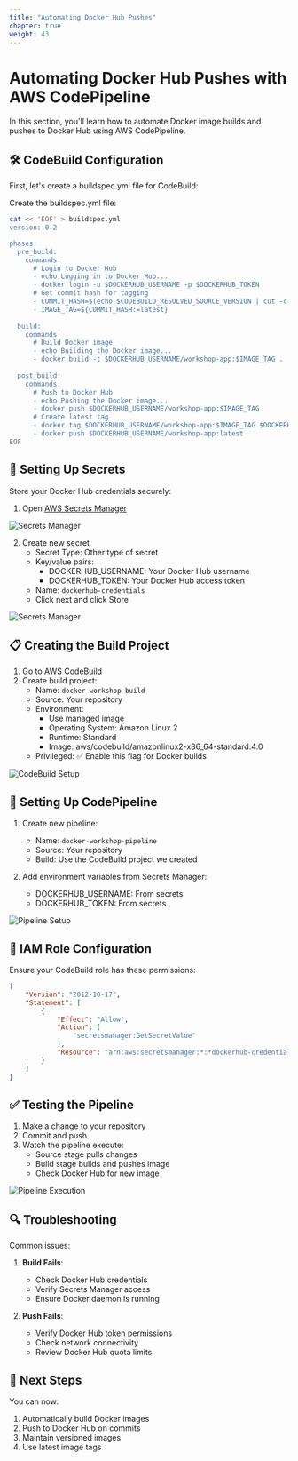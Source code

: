 ```yaml
---
title: "Automating Docker Hub Pushes"
chapter: true
weight: 43
---
```


# Automating Docker Hub Pushes with AWS CodePipeline

In this section, you'll learn how to automate Docker image builds and pushes to Docker Hub using AWS CodePipeline.

## 🛠️ CodeBuild Configuration

First, let's create a buildspec.yml file for CodeBuild:

Create the buildspec.yml file:

```bash
cat << 'EOF' > buildspec.yml
version: 0.2

phases:
  pre_build:
    commands:
      # Login to Docker Hub
      - echo Logging in to Docker Hub...
      - docker login -u $DOCKERHUB_USERNAME -p $DOCKERHUB_TOKEN
      # Get commit hash for tagging
      - COMMIT_HASH=$(echo $CODEBUILD_RESOLVED_SOURCE_VERSION | cut -c 1-7)
      - IMAGE_TAG=${COMMIT_HASH:=latest}
  
  build:
    commands:
      # Build Docker image
      - echo Building the Docker image...
      - docker build -t $DOCKERHUB_USERNAME/workshop-app:$IMAGE_TAG .
  
  post_build:
    commands:
      # Push to Docker Hub
      - echo Pushing the Docker image...
      - docker push $DOCKERHUB_USERNAME/workshop-app:$IMAGE_TAG
      # Create latest tag
      - docker tag $DOCKERHUB_USERNAME/workshop-app:$IMAGE_TAG $DOCKERHUB_USERNAME/workshop-app:latest
      - docker push $DOCKERHUB_USERNAME/workshop-app:latest
EOF
```

## 🔑 Setting Up Secrets

Store your Docker Hub credentials securely:

1. Open [AWS Secrets Manager](https://console.aws.amazon.com/secretsmanager)

![Secrets Manager](/images/click-create-secret.png)

2. Create new secret
   - Secret Type: Other type of secret
   - Key/value pairs:
     - DOCKERHUB_USERNAME: Your Docker Hub username
     - DOCKERHUB_TOKEN: Your Docker Hub access token
   - Name: `dockerhub-credentials`
   - Click next and click Store

![Secrets Manager](/images/secrets-manager.png)

## 📋 Creating the Build Project

1. Go to [AWS CodeBuild](console.aws.amazon.com/codesuite/codebuild/)
2. Create build project:
   - Name: `docker-workshop-build`
   - Source: Your repository
   - Environment:
     - Use managed image
     - Operating System: Amazon Linux 2
     - Runtime: Standard
     - Image: aws/codebuild/amazonlinux2-x86_64-standard:4.0
   - Privileged: ✅ Enable this flag for Docker builds

![CodeBuild Setup](/images/codebuild-setup.png)

## 🔄 Setting Up CodePipeline

1. Create new pipeline:
   - Name: `docker-workshop-pipeline`
   - Source: Your repository
   - Build: Use the CodeBuild project we created

2. Add environment variables from Secrets Manager:
   - DOCKERHUB_USERNAME: From secrets
   - DOCKERHUB_TOKEN: From secrets

![Pipeline Setup](/images/pipeline-setup.png)

## 🔧 IAM Role Configuration

Ensure your CodeBuild role has these permissions:

```json
{
    "Version": "2012-10-17",
    "Statement": [
        {
            "Effect": "Allow",
            "Action": [
                "secretsmanager:GetSecretValue"
            ],
            "Resource": "arn:aws:secretsmanager:*:*dockerhub-credentials*"
        }
    ]
}
```

## ✅ Testing the Pipeline

1. Make a change to your repository
2. Commit and push
3. Watch the pipeline execute:
   - Source stage pulls changes
   - Build stage builds and pushes image
   - Check Docker Hub for new image

![Pipeline Execution](/images/pipeline-execution.png)

## 🔍 Troubleshooting

Common issues:
1. **Build Fails**:
   - Check Docker Hub credentials
   - Verify Secrets Manager access
   - Ensure Docker daemon is running

2. **Push Fails**:
   - Verify Docker Hub token permissions
   - Check network connectivity
   - Review Docker Hub quota limits

## 🎯 Next Steps

You can now:
1. Automatically build Docker images
2. Push to Docker Hub on commits
3. Maintain versioned images
4. Use latest image tags